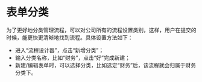 # 表单分类

为了更好地分类管理流程，可以对公司所有的流程设置类别，这样，用户在提交的时候，能更快更清晰地找到流程。具体设置方法如下：
- 进入“流程设计器”，点击“新增分类”；
- 输入分类名称，比如“财务”，点击“好”完成新建；
- 新建/编辑表单时，可以选择分类，比如选定“财务”后，该流程就会归属于财务分类下。
